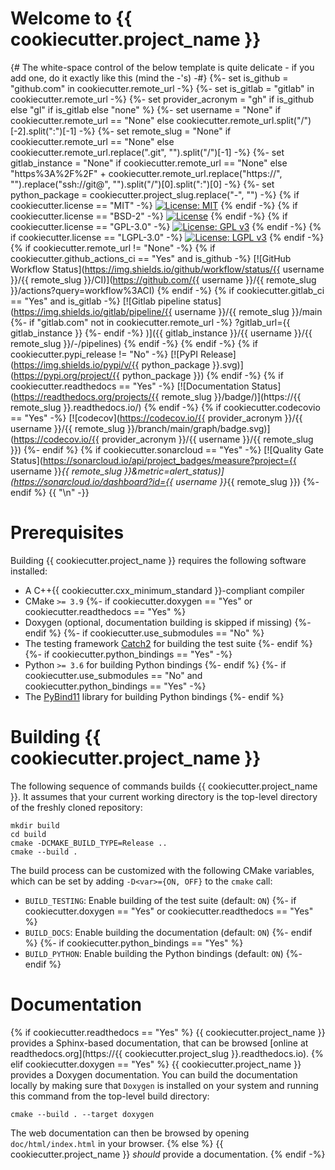 # Welcome to {{ cookiecutter.project_name }}

{# The white-space control of the below template is quite delicate - if you add one, do it exactly like this (mind the -'s) -#}
{%- set is_github = "github.com" in cookiecutter.remote_url -%}
{%- set is_gitlab = "gitlab" in cookiecutter.remote_url -%}
{%- set provider_acronym = "gh" if is_github else "gl" if is_gitlab else "none" %}
{%- set username = "None" if cookiecutter.remote_url == "None" else cookiecutter.remote_url.split("/")[-2].split(":")[-1] -%}
{%- set remote_slug = "None" if cookiecutter.remote_url == "None" else cookiecutter.remote_url.replace(".git", "").split("/")[-1] -%}
{%- set gitlab_instance = "None" if cookiecutter.remote_url == "None" else "https%3A%2F%2F" + cookiecutter.remote_url.replace("https://", "").replace("ssh://git@", "").split("/")[0].split(":")[0] -%}
{%- set python_package = cookiecutter.project_slug.replace("-", "") -%}
{% if cookiecutter.license == "MIT" -%}
[![License: MIT](https://img.shields.io/badge/License-MIT-yellow.svg)](https://opensource.org/licenses/MIT)
{% endif -%}
{% if cookiecutter.license == "BSD-2" -%}
[![License](https://img.shields.io/badge/License-BSD%202--Clause-orange.svg)](https://opensource.org/licenses/BSD-2-Clause)
{% endif -%}
{% if cookiecutter.license == "GPL-3.0" -%}
[![License: GPL v3](https://img.shields.io/badge/License-GPLv3-blue.svg)](https://www.gnu.org/licenses/gpl-3.0)
{% endif -%}
{% if cookiecutter.license == "LGPL-3.0" -%}
[![License: LGPL v3](https://img.shields.io/badge/License-LGPL%20v3-blue.svg)](https://www.gnu.org/licenses/lgpl-3.0)
{% endif -%}
{% if cookiecutter.remote_url != "None" -%}
{% if cookiecutter.github_actions_ci == "Yes" and is_github -%}
[![GitHub Workflow Status](https://img.shields.io/github/workflow/status/{{ username }}/{{ remote_slug }}/CI)](https://github.com/{{ username }}/{{ remote_slug }}/actions?query=workflow%3ACI)
{% endif -%}
{% if cookiecutter.gitlab_ci == "Yes" and is_gitlab -%}
[![Gitlab pipeline status](https://img.shields.io/gitlab/pipeline/{{ username }}/{{ remote_slug }}/main
{%- if "gitlab.com" not in cookiecutter.remote_url -%}
?gitlab_url={{ gitlab_instance }}
{%- endif -%}
)]({{ gitlab_instance }}/{{ username }}/{{ remote_slug }}/-/pipelines)
{% endif -%}
{% endif -%}
{% if cookiecutter.pypi_release != "No" -%}
[![PyPI Release](https://img.shields.io/pypi/v/{{ python_package }}.svg)](https://pypi.org/project/{{ python_package }})
{% endif -%}
{% if cookiecutter.readthedocs == "Yes" -%}
[![Documentation Status](https://readthedocs.org/projects/{{ remote_slug }}/badge/)](https://{{ remote_slug }}.readthedocs.io/)
{% endif -%}
{% if cookiecutter.codecovio == "Yes" -%}
[![codecov](https://codecov.io/{{ provider_acronym }}/{{ username }}/{{ remote_slug }}/branch/main/graph/badge.svg)](https://codecov.io/{{ provider_acronym }}/{{ username }}/{{ remote_slug }})
{%- endif %}
{% if cookiecutter.sonarcloud == "Yes" -%}
[![Quality Gate Status](https://sonarcloud.io/api/project_badges/measure?project={{ username }}_{{ remote_slug }}&metric=alert_status)](https://sonarcloud.io/dashboard?id={{ username }}_{{ remote_slug }})
{%- endif %}
{{ "\n" -}}
# Prerequisites

Building {{ cookiecutter.project_name }} requires the following software installed:

* A C++{{ cookiecutter.cxx_minimum_standard }}-compliant compiler
* CMake `>= 3.9`
{%- if cookiecutter.doxygen == "Yes" or cookiecutter.readthedocs == "Yes" %}
* Doxygen (optional, documentation building is skipped if missing)
{%- endif %}
{%- if cookiecutter.use_submodules == "No" %}
* The testing framework [Catch2](https://github.com/catchorg/Catch2) for building the test suite
{%- endif %}
{%- if cookiecutter.python_bindings == "Yes" -%}
* Python `>= 3.6` for building Python bindings
{%- endif %}
{%- if cookiecutter.use_submodules == "No" and cookiecutter.python_bindings == "Yes" -%}
* The [PyBind11](https://github.com/pybind/pybind11) library for building Python bindings
{%- endif %}

# Building {{ cookiecutter.project_name }}

The following sequence of commands builds {{ cookiecutter.project_name }}.
It assumes that your current working directory is the top-level directory
of the freshly cloned repository:

```
mkdir build
cd build
cmake -DCMAKE_BUILD_TYPE=Release ..
cmake --build .
```

The build process can be customized with the following CMake variables,
which can be set by adding `-D<var>={ON, OFF}` to the `cmake` call:

* `BUILD_TESTING`: Enable building of the test suite (default: `ON`)
{%- if cookiecutter.doxygen == "Yes" or cookiecutter.readthedocs == "Yes" %}
* `BUILD_DOCS`: Enable building the documentation (default: `ON`)
{%- endif %}
{%- if cookiecutter.python_bindings == "Yes" %}
* `BUILD_PYTHON`: Enable building the Python bindings (default: `ON`)
{%- endif %}

# Documentation
{% if cookiecutter.readthedocs == "Yes" %}
{{ cookiecutter.project_name }} provides a Sphinx-based documentation, that can
be browsed [online at readthedocs.org](https://{{ cookiecutter.project_slug }}.readthedocs.io).
{% elif cookiecutter.doxygen == "Yes" %}
{{ cookiecutter.project_name }} provides a Doxygen documentation. You can build
the documentation locally by making sure that `Doxygen` is installed on your system
and running this command from the top-level build directory:

```
cmake --build . --target doxygen
```

The web documentation can then be browsed by opening `doc/html/index.html` in your browser.
{% else %}
{{ cookiecutter.project_name }} *should* provide a documentation.
{% endif -%}
